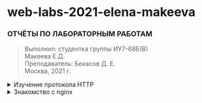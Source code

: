 # web-labs-2021-elena-makeeva

### ОТЧЁТЫ ПО ЛАБОРАТОРНЫМ РАБОТАМ

> Выполнил:
> студентка группы ИУ7-68Б(В) \
> Макеева Е.Д. \
> Преподаватель: Бекасов Д. Е. \
> Москва, 2021 г.

<details>
<summary>Изучение протокола HTTP</summary>

**1. Базовая часть работы**\
**1.2. В качестве ПО для тестирования запросов был выбран - Postman. Также в некоторых случаях было проверено на Insomnia.\
1.2.1. Запрос OPTIONS**

Запрос используется для определения возможностей веб-сервера или параметров соединения для конкретного ресурса. В ответ серверу следует включить заголовок Allow со списком поддерживаемых методов. Также в заголовке ответа может включаться информация о поддерживаемых расширениях.\
При тестировании различных интернет-сервисов удалось выяснить, что:
1) При отправке запроса OPTIONS на http://mail.ru/ приходит ответ с кодом 200 OK (успешный ответ), однако без информации о разрешенных методах (если не использовать заголовок Host - ответом будет с кодом 400 Bad Request (сервер обнаружил в запросе клиента синтаксическую ошибку)).
2) Запрос на https://ya.ru/ прислал ответ с кодом 403 Forbidden (сервер понял запрос, но он отказывается его выполнять из-за ограничений в доступе для клиента к указанному ресурсу)  и телом ответа с HTML контентом с сообщением об ошибке ("Произошла ошибка на сервере"), без информации о разрешенных методах. 
3) Запрос на www.rambler.ru/ также прим 200 OK, без информации о разрешенных методах (без заголовка Host приходит ответ с кодом 403 Forbidden без информации о разрешенных методах)
4) Запрос на https://www.google.ru прислал ответ с кодом 405 Method not allowed, что означает, что эту ошибку сервер должен возвращать, если метод ему известен, но он не применим именно к указанному в запросе ресурсу. Информации о разрешенных методах в заголовках ответа:

| NAME | VALUE |
| ------ | ------ |
| Allow | GET, HEAD |

5) Запрос на https://github.com/ вернул ответ с кодом 404 Not Found (самая распространённая ошибка при пользовании Интернетом, основная причина — ошибка в написании адреса Web-страницы. Сервер понял запрос, но не нашёл соответствующего ресурса по указанному URL). Без информации о разрешенных методах.
6) Запрос на www.apple.com/ вернул успешный ответ 200 OK без информации о разрешенных методах (однако если кидать запрос через инсомнию вернется ответ с кодом 200 OK и заголовком allow - GET,HEAD,POST,OPTIONS)

**1.2.2. Запрос HEAD**\
Аналогичен методу GET, за исключением того, что в ответе сервера отсутствует тело. Запрос HEAD обычно применяется для извлечения метаданных, проверки наличия ресурса (валидация URL) и чтобы узнать, не изменился ли он с момента последнего обращения.
Заголовки ответа могут кэшироваться. При несовпадении метаданных ресурса с соответствующей информацией в кэше — копия ресурса помечается как устаревшая.
1) Запрос на https://vk.com/ вернут ответ с кодом 418 I’m a teapot (Этот код был введен в 1998 году как одна из традиционных первоапрельских шуток IETF в RFC 2324, Hyper Text Coffee Pot Control Protocol. Не ожидается, что данный код будет поддерживаться реальными серверами). В заголовках ответа также содержится такой заголовок как content-length со значением 0.
2) Запрос на www.apple.com/ вернул ответ с кодом 200 OK, где можно увидеть в заголовках ответа такой заголовок как content-length, что означает размер содержимого сущности в байтах. (content-length: 73084)
3) Запрос www.msn.com/ вернул ответ с кодом 200 ОК, где можно увидеть в заголовках ответа такой заголовок как content-length, что означает размер содержимого сущности в байтах. (Content-Length: 59030)

**1.2.3. Запросы GET и POST**\
GET Используется для запроса содержимого указанного ресурса. С помощью метода GET можно также начать какой-либо процесс. В этом случае в тело ответного сообщения следует включить информацию о ходе выполнения процесса.\
Клиент может передавать параметры выполнения запроса в URI целевого ресурса после символа «?»\
Тестирование GET запросов:
1) Запрос на yandex.ru вернул ответ с кодом 200 OK и телом ответа с HTML и JS.
2) Запрос на https://google.com/ вернул ответ с кодом 200 OK и телом ответа с HTML и JS.
3) Запрос на apple.com вернул ответ с кодом 200 OK и телом ответа с HTML и JS.

POST Применяется для передачи пользовательских данных заданному ресурсу. При этом передаваемые данные включаются в тело запроса. Аналогично с помощью метода POST обычно загружаются файлы на сервер.\
Тестирование POST запросов:
1) Запрос на yandex.ru вернул ответ с кодом 403 Forbidden, телом ответа с  HTML и JS и с сообщением об ошибке "Произошла ошибка на сервере". 
2) Запрос на google.com вернул ответ с кодом 405 Method Not Allowed, телом ответа с HTML и с сообщением об ошибке "The request method POST is inappropriate for the URL". 
3) Запрос на apple.com вернул ответ с кодом 200 OK, телом ответа с HTML и JS стартовой страницы.

**1.3. Работа с api сайта\
1.3.2.1. Получите список всех факультетов МГТУ им. Н.Э.Баумана.**

Для начала необходимо узнать id университета по GET запросу database.getUniversities:
`https://api.vk.com/method/database.getUniversities?q=МГТУ&country_id=1&city_id=1&access_token={{token}}&v=5.130`
Параметры для запроса: 

| NAME | VALUE |
| ------ | ------ |
| q | строка поискового запроса |
| access_token | токен для работы с API |
| country_id | идентификатор страны, учебные заведения которой необходимо вернуть |
| city_id | идентификатор города, учебные заведения которого необходимо вернуть |
| offset | отступ, необходимый для получения определенного подмножества учебных заведений |
| count | количество учебных заведений, которое необходимо вернуть |

Получаем ответ с кодом 200 OK, телом ответа в формате JSON с университетами
```
{
  "response": {
    "count": 5,
    "items": [
      {
        "id": 248,
        "title": "МГТУ им. А. Н. Косыгина (бывш. МГТА им. А. Н. Косыгина, МТИ)"
      },
      {
        "id": 249,
        "title": "МГТУ ГА"
      },
      {
        "id": 250,
        "title": "МГТУ им. Н. Э. Баумана"
      },
      {
        "id": 252,
        "title": "МГТУ «Станкин»"
      },
      {
        "id": 169759,
        "title": "ИСОТ МГТУ им. Н. Э. Баумана (бывш. МИПК МГТУ им. Н. Э. Баумана)"
      }
    ]
  }
}
```

Далее запрашиваем список факультетов по id университета, используя GET запрос database.getFaculties
`https://api.vk.com/method/database.getFaculties?access_token={{token}}&university_id=250&count=200&v=5.130`

Параметры для запроса: 

| NAME | VALUE |
| ------ | ------ |
| university_id | идентификатор университета, факультеты которого необходимо получить |
| access_token | токен для работы с API |
| offset | отступ, необходимый для получения определенного подмножества факультетов |
| count | количество факультетов которое необходимо получить |

```
{
  "response": {
    "count": 20,
    "items": [
      {
        "id": 1031,
        "title": "Аэрокосмический факультет"
      },
      {
        "id": 1032,
        "title": "Факультет инженерного бизнеса и менеджмента"
      },
      {
        "id": 1033,
        "title": "Факультет информатики и систем управления"
      },
      {
        "id": 1034,
        "title": "Факультет машиностроительных технологий"
      },
      {
        "id": 1035,
        "title": "Факультет оптико-электронного приборостроения"
      },
      {
        "id": 1036,
        "title": "Приборостроительный факультет"
      },
      {
        "id": 1037,
        "title": "Радиотехнический факультет"
      },
      {
        "id": 1038,
        "title": "Факультет радиоэлектроники и лазерной техники"
      },
      {
        "id": 1039,
        "title": "Факультет ракетно-космической техники"
      },
      {
        "id": 1040,
        "title": "Факультет робототехники и комплексной автоматизации"
      },
      {
        "id": 1041,
        "title": "Факультет специального машиностроения"
      },
      {
        "id": 1042,
        "title": "Факультет фундаментальных наук"
      },
      {
        "id": 1043,
        "title": "Факультет энергомашиностроения"
      },
      {
        "id": 1044,
        "title": "Кафедра юриспруденции, интеллектуальной собственности и судебной экспертизы"
      },
      {
        "id": 1803,
        "title": "Факультет биомедицинской техники"
      },
      {
        "id": 1804,
        "title": "Факультет социально-гуманитарных наук"
      },
      {
        "id": 56430,
        "title": "Факультет лингвистики"
      },
      {
        "id": 56431,
        "title": "Физкультурно-оздоровительный факультет"
      },
      {
        "id": 2071503,
        "title": "Головной учебно-исследовательский и методический центр (ГУИМЦ)"
      },
      {
        "id": 2183736,
        "title": "Факультет военного обучения (Военный институт)"
      }
    ]
  }
}
```

**1.3.2.2. Получить свою аватарку**\
Для получения аватарки пользователя был отправлен GET запрос users.get с fields=photo_max_orig
`https://api.vk.com/method/users.get?fields=photo_max_orig&access_token={{token}}&v=5.130`

Параметры для запроса: 

| NAME | VALUE |
| ------ | ------ |
| user_ids | перечисленные через запятую идентификаторы пользователей или их короткие имена (screen_name). По умолчанию — идентификатор текущего пользователя |
| access_token | токен для работы с API |
| fields | список дополнительных полей профилей, которые необходимо вернуть |
| name_case | падеж для склонения имени и фамилии пользователя |

В результате был получен ответ с кодом 200 OK, телом запроса в формате JSON:
```
{
  "response": [
    {
      "first_name": "Elena",
      "id": 197729023,
      "last_name": "Makeeva",
      "can_access_closed": true,
      "is_closed": false,
      "photo_max_orig": "https:\/\/sun1-15.userapi.com\/s\/v1\/if1\/ut7s6CswzgCW1EmaABLKFtG7LNVt79NypuAvGLEau5vIXKisQGVO8plY2nKB65s_kh5YRfcC.jpg?size=400x0&quality=96&crop=432,0,1669,1669&ava=1"
    }
  ]
}
```

**1.3.2.3. Ответьте на вопросы:**\
Какой код ответа присылается от api?
> 200 ОК. Успешный ответ во всех случаях

Что содержит тело ответа? 
> Ответ с информацией в формате JSON

В каком формате и какой кодировке содержаться данные?
> Content-type: application/json; charset=utf-8 - формат JSON, кодировка utf-8

Какой веб-сервер отвечает на запросы? 
> Веб-сервер kittenx

Какая версия протокола HTTP используется?
> HTTP/1.1

**1.3.3.  POST запросы VK API**\
**1.3.3.1. Отправьте запись на стену любому пользователю/группе и убедитесь, что она пришла.**\
Был отправлен запрос wall.post для публикации запись на стену через форму, встроенную в документацию api.  Для просмотра запроса использовалась Консоль разработчика - Вкладка "Network".
```
{
"response": {
"post_id": 1241
}
}
```

**1.3.3.2. Ответьте на вопрос:**

Каким образом передаются данные от пользователя к серверу в POST-запросах?
> Метод запроса POST предназначен для запроса, при котором веб-сервер принимает данные, заключённые в тело сообщения, для хранения. В рамках POST запроса произвольное количество данных любого типа может быть отправлено на сервер в теле сообщения запроса. Поля заголовка в POST-запросе обычно указывают на тип содержимого.

> В VK API в POST запросах данные передаются с _content-type: application/x-www-form-urlencoded_, где значения кодируются в кортежах с ключом, разделенных символом '&', с '=' между ключом и значением. _Примечание: Тело было взято из запроса через Консоль разработчика - Вкладка "Network"_. Пример тела данного запроса:

`act=a_run_method&al=1&hash=1615143628%3A031a951f4120f10888&method=wall.post&param_close_comments=0&param_friends_only=1&param_from_group=0&
param_mark_as_ads=0&param_message=%D1%82%D0%B5%D1%81%D1%82%20API%20%D0%B2%D0%BA&param_mute_notifications=0&param_owner_id=197729023&param_signed=0&
param_v=5.130`

**2. Реализуйте небольшое серверное приложение, с использованием любого фреймворка. Лучшего всего для этой цели подойдет NodeJS: решение получится очень компактным и простым.**\
Сервер должен содержать предоставлять некоторое REST API с поддержкой (GET, POST, DELETE, PUT, OPTION). Данные отправлять в формате json. Конкретное содержание запросов - на ваше усмотрение. Подключите фантазию. (Можно сделать простейший CRUD-сервис с хранением данных в RAM). Спроектированный REST API должен соответствовать принципам проектирования REST.

Серверное приложение было реализовано с помощью Node.JS, фреймворка Express и [Cloud MongoDB](https://cloud.mongodb.com).\
[App](https://git.iu7.bmstu.ru/iu7-second-degree/web-labs-2021/web-labs-2021-elena-makeeva/-/tree/lab1/lab01)\
Добавленные запросы:
| Тип запроса | Запрос | Описание |
| ------ | ------ | ------ |
| GET | /serials | Возвращает список сериалов из БД |
| GET | /serials/:id | Возвращает сериал по указанному идентификатору |
| POST | /serials | Добавление сериала. В теле запроса указывается объект в формате JSON* |
| DELETE | /serials/:id | Удаление сериала по указанному идентификатору |
| PUT | /serials/:id | Изменение сериала по указанному идентификатору. В теле запроа указывается объект в формате JSON* |
| OPTIONS | / | Определения возможностей веб-сервера. Возвращение заголовка Allow. |

* Пример JSON запроса
```
{
	"name":"Роковой патруль",
	"info":"Разбившийся в аварии гонщик, получивший заряд радиации пилот, девушка с 64 личностями, изуродованная актриса, парень-киборг и во главе этого всего - сумасшедший учёный. Эти неудачники и жалкие ничтожества становятся супергероями. Они находят своим сверхспособностям применение, а себе — новый смысл жизни. Теперь они — Роботмен, Негативный Человек, Безумная Джейн, Эласти-гёрл и Киборг."
}
```

**3. Доп. задание. Статика и маршрутизация.**
> 3.1.   Добавьте папку static (классическое название для статически раздаваемой папки).
> 3.2.   В папке static создайте папки html и img.
> 3.3.   В папке static/html создайте файл index.html со следующим содержанием (или любым другим):
```
> <head></head>
> <body>
> <h1>Hello, world!</h1>
> <img src=”/img/image.jpg”>
> </body>
```
> 3.3.   Настройте сервер так, чтобы при запросе из браузера отображалась эта страница.
> 3.4. Настройте routing (маршрутизацию) на вашем сервере. Например, чтобы путь /hack тоже отдавал файл index.html, а путь /, по умолчанию отдающий index, выдавал дополнительную страницу hack.html.
>  3.5. Переименуйте hack.html (содержащую теги html) в hack.txt. Что изменилось? Почему? Как сделать так, чтобы страница отображалась корректно?

Была добавлена папка [static](https://git.iu7.bmstu.ru/iu7-second-degree/web-labs-2021/web-labs-2021-elena-makeeva/-/tree/lab1/lab01/static), в которой также присутствуют папки [html](https://git.iu7.bmstu.ru/iu7-second-degree/web-labs-2021/web-labs-2021-elena-makeeva/-/tree/lab1/lab01/static/html) и [img](https://git.iu7.bmstu.ru/iu7-second-degree/web-labs-2021/web-labs-2021-elena-makeeva/-/tree/lab1/lab01/static/img).

Были также созданы [index.html](https://git.iu7.bmstu.ru/iu7-second-degree/web-labs-2021/web-labs-2021-elena-makeeva/-/blob/lab1/lab01/static/html/index.html) и hack.html. Сервер был настроен так, что при запросе из браузера отображалась страница index.html. По ТЗ был настроен routing так, чтобы путь /hack отдавал [index.html](https://git.iu7.bmstu.ru/iu7-second-degree/web-labs-2021/web-labs-2021-elena-makeeva/-/blob/lab1/lab01/static/html/index.html), а путь / - hack.html.
Далее, согласно заданию, файл hack.html был переименован в [hack.txt](https://git.iu7.bmstu.ru/iu7-second-degree/web-labs-2021/web-labs-2021-elena-makeeva/-/blob/lab1/lab01/static/html/hack.txt) 

**Что изменилось? Почему? Как сделать так, чтобы страница отображалась корректно?**\
После изменения формата в браузере стал отображаться код HTML в виде текста. По умолчанию формат .txt сопоставляется с text/plain, именно по этой причине браузер показывает код файла, а не корректное отображение страницы. Для корректного отображения страницы в таком формате следует указать заголовок "Content-type" - "text/html".
</details>

<details>
<summary>Знакомство с nginx</summary>

**Для тестирования сервера была использована утилита ApacheBenchmark**

**1. Замерьте скорость отдачи контента на сервере из лабораторной работы №1 (отдача страниц, картинки, запросов к api). Добавьте логирование приходящих запросов.**

Для логирования было использован Express logger (middleware).

Было замерено скорость отдачи контента:

Тестирование с помощью AB:

Страница /:
> ab -c 10 -n 100 http://127.0.0.1:8000/ \
This is ApacheBench, Version 2.3 <$Revision: 1843412 $> \
Copyright 1996 Adam Twiss, Zeus Technology Ltd, http://www.zeustech.net/ \
Licensed to The Apache Software Foundation, http://www.apache.org/
>
>Benchmarking 127.0.0.1 (be patient).....done
>
>Server Software:        
Server Hostname:        127.0.0.1 \
Server Port:            8000
>
>Document Path:          / \
Document Length:        261 bytes
>
>Concurrency Level:      10 \
Time taken for tests:   0.133 seconds \
Complete requests:      100 \
Failed requests:        0 \
Total transferred:      54900 bytes \
HTML transferred:       26100 bytes \
Requests per second:    749.31 [#/sec] (mean) \
Time per request:       13.346 [ms] (mean) \
Time per request:       1.335 [ms] (mean, across all concurrent requests) \
Transfer rate:          401.73 [Kbytes/sec] received
>
>Connection Times (ms) \
min  mean[+/-sd] median   max \
Connect:        0    0   0.1      0       1 \
Processing:     3   13   3.0     12      20 \
Waiting:        2   11   2.5     10      18 \
Total:          3   13   3.0     12      20
>
>Percentage of the requests served within a certain time (ms) \
50%     12 \
66%     13 \
75%     14 \
80%     15 \
90%     19 \
95%     19 \
98%     20 \
99%     20 \
100%     20 (longest request)

Страница /hack:

>Server Software:        \
Server Hostname:        127.0.0.1 \
Server Port:            8000
>
>Document Path:          /hack \
Document Length:        256 bytes \
>
>Concurrency Level:      10 \
Time taken for tests:   0.144 seconds \
Complete requests:      100 \
Failed requests:        0 \
Total transferred:      54400 bytes \
HTML transferred:       25600 bytes \
Requests per second:    696.41 [#/sec] (mean) \
Time per request:       14.359 [ms] (mean) \
Time per request:       1.436 [ms] (mean, across all concurrent requests) \
Transfer rate:          369.97 [Kbytes/sec] received
>
>Connection Times (ms) \
min  mean[+/-sd] median   max \
Connect:        0    0   0.1      0       1 \
Processing:     6   13   2.2     13      19 \
Waiting:        5   12   2.1     12      19 \
Total:          6   14   2.2     13      19
>
>Percentage of the requests served within a certain time (ms) \
50%     13 \
66%     14 \
75%     15 \
80%     15 \
90%     16 \
95%     19 \
98%     19 \ 
99%     19 \
100%     19 (longest request)

Тестирование отдачи картинок /img/main.gif, /img/extra.gif:

main.gif:
>Server Software:        \
Server Hostname:        127.0.0.1 \
Server Port:            8000 
>
>Document Path:          /img/main.gif \
Document Length:        887057 bytes
>
>Concurrency Level:      10 \
Time taken for tests:   0.396 seconds \
Complete requests:      100 \
Failed requests:        0 \
Total transferred:      88733500 bytes \
HTML transferred:       88705700 bytes \
Requests per second:    252.38 [#/sec] (mean) \
Time per request:       39.623 [ms] (mean) \
Time per request:       3.962 [ms] (mean, across all concurrent requests) \
Transfer rate:          218697.94 [Kbytes/sec] received
>
>Connection Times (ms) \ 
min  mean[+/-sd] median   max \
Connect:        0    0   0.1      0       1 \
Processing:    25   39   7.9     39      56 \
Waiting:        3   11   3.2     11      23 \
Total:         25   39   7.9     40      56 
>
>Percentage of the requests served within a certain time (ms) \
50%     40 \
66%     42 \
75%     43 \
80%     45 \
90%     51 \
95%     53\
98%     54\
99%     56\
100%     56 (longest request)

extra.gif

>Server Software:        \
Server Hostname:        127.0.0.1 \
Server Port:            8000
>
>Document Path:          /img/extra.gif \
Document Length:        235052 bytes
>
>Concurrency Level:      10 \
Time taken for tests:   0.174 seconds \
Complete requests:      100 \
Failed requests:        0 \
Total transferred:      23533000 bytes \
HTML transferred:       23505200 bytes \
Requests per second:    573.58 [#/sec] (mean) \
Time per request:       17.434 [ms] (mean) \
Time per request:       1.743 [ms] (mean, across all concurrent requests) \
Transfer rate:          131817.42 [Kbytes/sec] received
>
>Connection Times (ms) \
min  mean[+/-sd] median   max \
Connect:        0    0   0.3      0       2 \
Processing:     8   16   3.2     16      26 \
Waiting:        5    9   2.3      8      20 \
Total:          8   17   3.2     16      26
>
>Percentage of the requests served within a certain time (ms) \
50%     16\
66%     17\
75%     18\
80%     19\
90%     21\
95%     25\
98%     26\
99%     26\
100%     26 (longest request)

Тестирование API /serials:

>Server Software:     \   
Server Hostname:        127.0.0.1\
Server Port:            8000
>
>Document Path:          /serials \
Document Length:        6529 bytes
>
>Concurrency Level:      10 \
Time taken for tests:   4.721 seconds \
Complete requests:      100\
Failed requests:        0\
Total transferred:      673300 bytes\
HTML transferred:       652900 bytes\
Requests per second:    21.18 [#/sec] (mean)\
Time per request:       472.061 [ms] (mean)\
Time per request:       47.206 [ms] (mean, across all concurrent requests)\
Transfer rate:          139.29 [Kbytes/sec] received
>
>Connection Times (ms) \
min  mean[+/-sd] median   max \
Connect:        0    0   0.2      0       1 \
Processing:   149  455 706.8    163    3234\
Waiting:      148  451 707.2    159    3231\
Total:        149  455 706.8    163    3234
>
>Percentage of the requests served within a certain time (ms) \
50%    163\
66%    163\
75%    164\
80%    171\
90%   1722\
95%   2471\
98%   3077\
99%   3234\
100%   3234 (longest request)

Также в логах можно наблюдать скорость отдачи контента:

Отдача страниц ( '/', '/hack' )
> {"time":"2021-03-21T20:54:55.895Z","lvl":"INFO","msg":"Request from 127.0.0.1: GET /"} \
{"time":"2021-03-21T20:54:55.906Z","lvl":"INFO","msg":"Response with status 200 in 12 ms."} 

> {"time":"2021-03-21T20:57:05.343Z","lvl":"INFO","msg":"Request from 127.0.0.1: GET /hack/"} \
{"time":"2021-03-21T20:57:05.352Z","lvl":"INFO","msg":"Response with status 200 in 10 ms."}

Отдача картинок ( '/img/extra.gif',  '/img/main.gif' )
> {"time":"2021-03-21T20:57:05.450Z","lvl":"INFO","msg":"Request from 127.0.0.1: GET /img/main.gif"} \
{"time":"2021-03-21T20:57:05.451Z","lvl":"INFO","msg":"Response with status 304 in 4 ms."}

> {"time":"2021-03-21T20:57:05.450Z","lvl":"INFO","msg":"Request from 127.0.0.1: GET /img/main.gif"} \
{"time":"2021-03-21T20:57:05.451Z","lvl":"INFO","msg":"Response with status 304 in 9 ms."}

Отдача запросов api
> {"time":"2021-03-21T20:57:41.097Z","lvl":"INFO","msg":"Request from 127.0.0.1: GET /serials"} \
{"time":"2021-03-21T20:57:41.262Z","lvl":"INFO","msg":"Response with status 200 in 166 ms."}

> {"time":"2021-03-21T20:58:04.423Z","lvl":"INFO","msg":"Request from 127.0.0.1: GET /serials/6046712863b94aedfb0dcdf3"} \
{"time":"2021-03-21T20:58:04.573Z","lvl":"INFO","msg":"Response with status 200 in 150 ms."}

> {"time":"2021-03-21T20:58:51.707Z","lvl":"INFO","msg":"Request from 127.0.0.1: PUT /serials/6046705e896927edcd2760a2"} \
{"time":"2021-03-21T20:58:51.903Z","lvl":"INFO","msg":"Response with status 200 in 196 ms."}

> {"time":"2021-03-21T21:00:09.956Z","lvl":"INFO","msg":"Request from 127.0.0.1: POST /serials"} \
{"time":"2021-03-21T21:00:10.147Z","lvl":"INFO","msg":"Response with status 200 in 191 ms."}

> {"time":"2021-03-21T21:01:17.674Z","lvl":"INFO","msg":"Request from 127.0.0.1: DELETE /serials/6057b403867c5b5892874081"} \
{"time":"2021-03-21T21:01:17.835Z","lvl":"INFO","msg":"Response with status 200 in 161 ms."}

> {"time":"2021-03-22T16:20:57.519Z","lvl":"INFO","msg":"Request from 127.0.0.1: OPTIONS /"} \
{"time":"2021-03-22T16:20:57.522Z","lvl":"INFO","msg":"Response with status 200 in 3 ms."}

**2. Сконфигурируйте nginx сервер таким образом, чтобы запросы проходили через nginx и перенаправлялись на сервер из лабораторной работы №1.**

Для начала работы с nginx он был установлен на ноутбук с помощью команды brew install nginx.

Запуск nginx осуществляется с помощью команды brew services start nginx \
Перезапуск: brew services restart nginx \
Остановка: brew services stop nginx \
Проверка файла конфигурации: nginx -t

Для того, чтобы запросы проходили через nginx и перенаправлялись на сервер, был отредактирован файл конфигурации nginx.conf следующим образом:

>worker_processes  4;
>
>events { \
    worker_connections  1024;\
}
>
>http {\
default_type  application/octet-stream; \
sendfile        on;\
keepalive_timeout  0;
>
>    server {\
>        listen       80;\
        server_name  localhost;\
>        location / {\
>            proxy_pass http://127.0.0.1:8000;\
>        }\
>        error_page   500 502 503 504  /50x.html;\
>        location = /50x.html {\
>            root   html;\
>        }\
>    }
>
>    include servers/*; \
}

где следующий блок отвечает за перенаправление запросов через прокси:

>location / {\
proxy_pass http://127.0.0.1:8000; \
}

**3. Используйте nginx отдачи статического контента. Как изменилось время ответа сервера?**

Для отдачи статического контента был добавлен следующий блок:

> client_max_body_size 128M;\
proxy_max_temp_file_size 0;\
proxy_buffering off;
>
>location ~ ^/(static)/ { \
>root /Users/elenamakeeva/WebstormProjects/web-labs-2021-elena-makeeva/static/html; \
>expires 30d; \
>}

В логах можно увидеть информации о скорости отдачи контента (страницы, картинки), где можно увидеть, что скорость отдачи контента сократилась.

>{"time":"2021-03-22T19:00:59.360Z","lvl":"INFO","msg":"Request from 127.0.0.1: GET /"}\
{"time":"2021-03-22T19:00:59.367Z","lvl":"INFO","msg":"Response with status 304 in 7 ms."}\
{"time":"2021-03-22T19:00:59.370Z","lvl":"INFO","msg":"Request from 127.0.0.1: GET /img/extra.gif"}\
{"time":"2021-03-22T19:00:59.372Z","lvl":"INFO","msg":"Response with status 304 in 2 ms."}

>{"time":"2021-03-22T19:02:02.354Z","lvl":"INFO","msg":"Request from 127.0.0.1: GET /hack"}\
{"time":"2021-03-22T19:02:02.357Z","lvl":"INFO","msg":"Response with status 200 in 3 ms."}\
{"time":"2021-03-22T19:02:02.412Z","lvl":"INFO","msg":"Request from 127.0.0.1: GET /img/main.gif"}\
{"time":"2021-03-22T19:02:02.422Z","lvl":"INFO","msg":"Response with status 200 in 1 ms."}

Пробросив ab -c 10 -n 100 http://192.168.0.36/ можно также увидеть, что 'Transfer rate' сократился с 401.73 до 225.16

>Server Software:        nginx/1.19.8\
Server Hostname:        192.168.0.36\
Server Port:            80
>
>Document Path:          /\
Document Length:        261 bytes
>
>Concurrency Level:      10\
Time taken for tests:   0.248 seconds\
Complete requests:      100\
Failed requests:        0\
Total transferred:      57100 bytes\
HTML transferred:       26100 bytes\
Requests per second:    403.79 [#/sec] (mean)\
Time per request:       24.765 [ms] (mean)\
Time per request:       2.477 [ms] (mean, across all concurrent requests)\
Transfer rate:          225.16 [Kbytes/sec] received
>
>Connection Times (ms)\
min  mean[+/-sd] median   max\
Connect:        0    0   0.2      0       1\
Processing:     7   23   9.4     26      48\
Waiting:        5   23   9.4     24      48\
Total:          7   24   9.4     26      48
>
>Percentage of the requests served within a certain time (ms)\
50%     26\
66%     29\
75%     31\
80%     31\
90%     34\
95%     37\
98%     48\
99%     48\
100%     48 (longest request)

**4. Настройте кеширование и gzip сжатие файлов.  Как изменилось время ответа сервера?**\
Nginx умеет кешировать информацию о файлах, с которыми ему приходится работать (например, css стили или картинки). Если к таким файлам происходит много обращений, кеширование может значительно ускорить этот процесс.

Для кеширования был добавлен следующий блок:

>open_file_cache max=200000 inactive=20s; \
open_file_cache_valid 30s;\
open_file_cache_min_uses 2;\
open_file_cache_errors on;

Обязательно нужно использовать сжатие, это значительно уменьшит трафик.

>gzip on;\
gzip_disable “msie6”;\
gzip_types text/plain text/css application/json application/x-javascript text/xml application/xml application/xml+rss text/javascript application/javascript;

Скорость отдачи контента (страницы, картинки) также сократилась до 1 ms:

>{"time":"2021-03-22T19:32:04.903Z","lvl":"INFO","msg":"Request from 127.0.0.1: GET /"}\
{"time":"2021-03-22T19:32:04.904Z","lvl":"INFO","msg":"Response with status 304 in 1 ms."}\
{"time":"2021-03-22T19:32:04.907Z","lvl":"INFO","msg":"Request from 127.0.0.1: GET /img/extra.gif"}\
{"time":"2021-03-22T19:32:04.908Z","lvl":"INFO","msg":"Response with status 304 in 1 ms."}

>{"time":"2021-03-22T19:33:31.937Z","lvl":"INFO","msg":"Request from 127.0.0.1: GET /hack"}\
{"time":"2021-03-22T19:33:31.940Z","lvl":"INFO","msg":"Response with status 304 in 3 ms."}\
{"time":"2021-03-22T19:33:32.007Z","lvl":"INFO","msg":"Request from 127.0.0.1: GET /img/main.gif"}\
{"time":"2021-03-22T19:33:32.008Z","lvl":"INFO","msg":"Response with status 304 in 1 ms."}

Пробросив ab -c 10 -n 100 http://192.168.0.36/ можно также увидеть, что 'Transfer rate' сократился с 401.73 (работа без nginx) до 188.83

>Server Software:        nginx/1.19.8\
Server Hostname:        192.168.0.36\
Server Port:            80
>
>Document Path:          /\
Document Length:        261 bytes
>
>Concurrency Level:      10\
Time taken for tests:   0.295 seconds\
Complete requests:      100\
Failed requests:        0\
Total transferred:      57100 bytes\
HTML transferred:       26100 bytes\
Requests per second:    338.64 [#/sec] (mean)\
Time per request:       29.530 [ms] (mean)\
Time per request:       2.953 [ms] (mean, across all concurrent requests)\
Transfer rate:          188.83 [Kbytes/sec] received
>
>Connection Times (ms)\
min  mean[+/-sd] median   max\
Connect:        0    0   0.3      0       2\
Processing:     6   28   8.4     28      53\
Waiting:        5   27   8.1     28      53\
Total:          6   28   8.5     29      54
>
>Percentage of the requests served within a certain time (ms)\
50%     29\
66%     32\
75%     35\
80%     36\
90%     39\
95%     42\
98%     45\
99%     54\
100%     54 (longest request)

**5. Запустите еще 2 инстанса вашего сервера из лабораторной работы №1, настройте перенаправление таким образом, чтобы на серверы приходили запросы в соотношении 3:1:1.**

Для запуска еще 2 инстансов сервера были добавлены следующие строчки кода в server.js

>app.listen(secondPort, 'localhost', () => {\
console.log('We are live on ' + secondPort);\
});
>
>app.listen(thirdPort, 'localhost', () => {\
console.log('We are live on ' + thirdPort);\
});

Далее в конфиг nginx было добавлено следующее:

>upstream penguins {\
server localhost:8000 weight=3;\
server localhost:8001 weight=1;\
server localhost:8002 weight=1;\
}

И изменено:

> location / {\
proxy_pass http://penguins; \
}

**6. Напишите еще два мини-сервера. Каждый из них должен обрабатывать два GET-запроса.**
* по / отдавать страницу с надписью “Добро пожаловать на сервис #1/#2” и ссылкой, ведущей на /temp
* по /temp  возвращать произвольный контент\
Настройте nginx так, чтобы в дополнение к п.1-5 он перенаправлял запросы по     url /service1 и /service2 на соответствующие сервера.

Были добавлены два мини-сервера server1 и server2. Изменен скрипт запуска серверов на:

>  "start": "node lab01/server.js | node lab02/server1/server1.js | node lab02/server2/server2.js"

Для настройки nginx былы добавлены следующие блоки:

>location ^~ /service2/ {\
proxy_pass http://127.0.0.1:8004/; \
}

>location ^~ /service1/ {\
proxy_pass http://127.0.0.1:8003/; \
}

**7. Настройте отдачу страницы о состоянии сервера**

Для отдачи страницы о состоянии сервера:

>location = /basic_status {\
stub_status; \
}

Дополнительные задания:

**3. Для повышения уровня безопасности необходимо скрывать внутреннюю реализацию вашего сервера. Скройте все заголовки Server (nginx можно оставить) из header ответа, а также дополнительные заголовки, которые дописывает ваш сервер, если есть.**

Для скрыти заголовков была добавлена следующая строчка во все location:

>proxy_hide_header X-Powered-By;

</details>